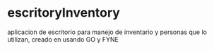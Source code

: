 # escritoryInventory
aplicacion de escritorio para manejo de inventario y personas que lo utilizan, creado en usando GO y FYNE
